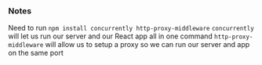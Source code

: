 ### Notes

Need to run `npm install concurrently http-proxy-middleware`
`concurrently` will let us run our server and our React app all in one command
`http-proxy-middleware` will allow us to setup a proxy so we can run our server and app on the same port
